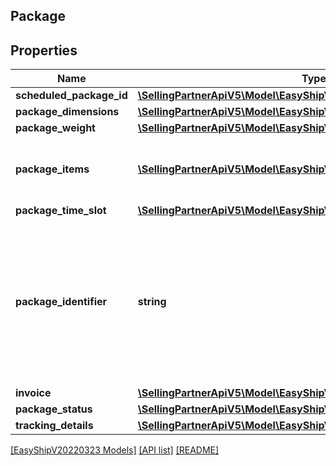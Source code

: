 ## Package

## Properties

Name | Type | Description | Notes
------------ | ------------- | ------------- | -------------
**scheduled_package_id** | [**\SellingPartnerApiV5\Model\EasyShipV20220323\ScheduledPackageId**](ScheduledPackageId.md) |  |
**package_dimensions** | [**\SellingPartnerApiV5\Model\EasyShipV20220323\Dimensions**](Dimensions.md) |  |
**package_weight** | [**\SellingPartnerApiV5\Model\EasyShipV20220323\Weight**](Weight.md) |  |
**package_items** | [**\SellingPartnerApiV5\Model\EasyShipV20220323\Item[]**](Item.md) | A list of items contained in the package. | [optional]
**package_time_slot** | [**\SellingPartnerApiV5\Model\EasyShipV20220323\TimeSlot**](TimeSlot.md) |  |
**package_identifier** | **string** | Optional seller-created identifier that is printed on the shipping label to help the seller identify the package. | [optional]
**invoice** | [**\SellingPartnerApiV5\Model\EasyShipV20220323\InvoiceData**](InvoiceData.md) |  | [optional]
**package_status** | [**\SellingPartnerApiV5\Model\EasyShipV20220323\PackageStatus**](PackageStatus.md) |  | [optional]
**tracking_details** | [**\SellingPartnerApiV5\Model\EasyShipV20220323\TrackingDetails**](TrackingDetails.md) |  | [optional]

[[EasyShipV20220323 Models]](../) [[API list]](../../Api) [[README]](../../../README.md)
